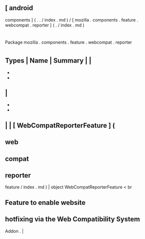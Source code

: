[
android
-
components
]
(
.
.
/
index
.
md
)
/
[
mozilla
.
components
.
feature
.
webcompat
.
reporter
]
(
.
/
index
.
md
)
#
#
Package
mozilla
.
components
.
feature
.
webcompat
.
reporter
#
#
#
Types
|
Name
|
Summary
|
|
-
-
-
|
-
-
-
|
|
[
WebCompatReporterFeature
]
(
-
web
-
compat
-
reporter
-
feature
/
index
.
md
)
|
object
WebCompatReporterFeature
<
br
>
Feature
to
enable
website
-
hotfixing
via
the
Web
Compatibility
System
-
Addon
.
|
